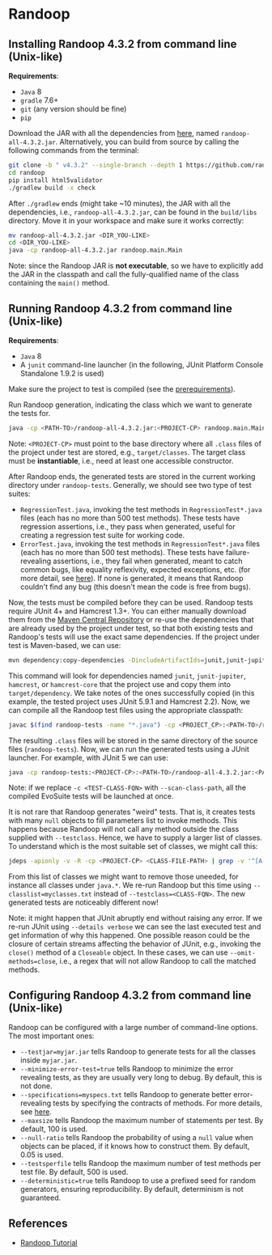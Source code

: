 # Randoop

## Installing Randoop 4.3.2 from command line (Unix-like)

**Requirements**:

- `Java` 8
- `gradle` 7.6+
- `git` (any version should be fine)
- `pip`

Download the JAR with all the dependencies from [here](https://github.com/randoop/randoop/releases/tag/v4.3.2), named `randoop-all-4.3.2.jar`. Alternatively, you can build from source by calling the following commands from the terminal:

```sh
git clone -b " v4.3.2" --single-branch --depth 1 https://github.com/randoop/randoop
cd randoop
pip install html5validator
./gradlew build -x check
```

After `./gradlew` ends (might take ~10 minutes), the JAR with all the dependencies, i.e., `randoop-all-4.3.2.jar`, can be found in the `build/libs` directory. Move it in your workspace and make sure it works correctly:

```sh
mv randoop-all-4.3.2.jar <DIR_YOU-LIKE>
cd <DIR_YOU-LIKE>
java -cp randoop-all-4.3.2.jar randoop.main.Main
```

Note: since the Randoop JAR is **not executable**, so we have to explicitly add the JAR in the classpath and call the fully-qualified name of the class containing the `main()` method.

## Running Randoop 4.3.2 from command line (Unix-like)

**Requirements**:

- `Java` 8
- A `junit` command-line launcher (in the following, JUnit Platform Console Standalone 1.9.2 is used)

Make sure the project to test is compiled (see the [prerequirements](../README.md)).

Run Randoop generation, indicating the class which we want to generate the tests for.

```sh
java -cp <PATH-TO>/randoop-all-4.3.2.jar:<PROJECT-CP> randoop.main.Main gentests --testclass=<CLASS-FQN> --time-limit=20, --junit-output-dir=randoop-tests
```

Note: `<PROJECT-CP>` must point to the base directory where all `.class` files of the project under test are stored, e.g., `target/classes`. The target class must be **instantiable**, i.e., need at least one accessible constructor.

After Randoop ends, the generated tests are stored in the current working directory under `randoop-tests`. Generally, we should see two type of test suites:

- `RegressionTest.java`, invoking the test methods in `RegressionTest*.java` files (each has no more than 500 test methods). These tests have regression assertions, i.e., they pass when generated, useful for creating a regression test suite for working code.
- `ErrorTest.java`, invoking the test methods in `RegressionTest*.java` files (each has no more than 500 test methods). These tests have failure-revealing assertions, i.e., they fail when generated, meant to catch common bugs, like equality reflexivity, expected exceptions, etc. (for more detail, see [here](https://randoop.github.io/randoop/manual/dev.html#checks)). If none is generated, it means that Randoop couldn't find any bug (this doesn't mean the code is free from bugs).

Now, the tests must be compiled before they can be used. Randoop tests require JUnit 4+ and Hamcrest 1.3+. You can either manually download them from the [Maven Central Repository](https://central.sonatype.com/) or re-use the dependencies that are already used by the project under test, so that both existing tests and Randoop's tests will use the exact same dependencies. If the project under test is Maven-based, we can use:

```sh
mvn dependency:copy-dependencies -DincludeArtifactIds=junit,junit-jupiter,hamcrest,hamcrest-core
```

This command will look for dependencies named `junit`, `junit-jupiter`, `hamcrest`, or `hamcrest-core` that the project use and copy them into `target/dependency`. We take notes of the ones successfully copied (in this example, the tested project uses JUnit 5.9.1 and Hamcrest 2.2). Now, we can compile all the Randoop test files using the appropriate classpath:

```sh
javac $(find randoop-tests -name "*.java") -cp <PROJECT_CP>:<PATH-TO>/randoop-all-4.3.2.jar:<PATH-TO>/junit-jupiter-5.9.1.jar:<PATH-TO>/hamcrest-2.2.jar
```

The resulting `.class` files will be stored in the same directory of the source files (`randoop-tests`). Now, we can run the generated tests using a JUnit launcher. For example, with JUnit 5 we can use:

```sh
java -cp randoop-tests:<PROJECT-CP>:<PATH-TO>/randoop-all-4.3.2.jar:<PATH-TO>/junit-platform-console-standalone-1.9.2.jar org.junit.platform.console.ConsoleLauncher -c <TEST-CLASS-FQN>
```

Note: if we replace `-c <TEST-CLASS-FQN>` with `--scan-class-path`, all the compiled EvoSuite tests will be launched at once.

It is not rare that Randoop generates "weird" tests. That is, it creates tests with many `null` objects to fill parameters list to invoke methods. This happens because Randoop will not call any method outside the class supplied with `--testclass`. Hence, we have to supply a larger list of classes. To understand which is the most suitable set of classes, we might call this:

```sh
jdeps -apionly -v -R -cp <PROJECT-CP> <CLASS-FILE-PATH> | grep -v '^[A-Za-z]' | sed -E 's/^.* -> ([^ ]+) .*$/\1/' | sort | uniq > myclasses.txt
```

From this list of classes we might want to remove those uneeded, for instance all classes under `java.*`. We re-run Randoop but this time using `--classlist=myclasses.txt` instead of `--testclass=<CLASS-FQN>`. The new generated tests are noticeably different now!

Note: it might happen that JUnit abruptly end without raising any error. If we re-run JUnit using `--details verbose` we can see the last executed test and get information of why this happened. One possible reason could be the closure of certain streams affecting the behavior of JUnit, e.g., invoking the `close()` method of a `Closeable` object. In these cases, we can use `--omit-methods=close`, i.e., a regex that will not allow Randoop to call the matched methods. 

## Configuring Randoop 4.3.2 from command line (Unix-like)

Randoop can be configured with a large number of command-line options. The most important ones:

- `--testjar=myjar.jar` tells Randoop to generate tests for all the classes inside `myjar.jar`.
- `--minimize-error-test=true` tells Randoop to minimize the error revealing tests, as they are usually very long to debug. By default, this is not done.
- `--specifications=myspecs.txt` tells Randoop to generate better error-revealing tests by specifying the contracts of methods. For more details, see [here](https://randoop.github.io/randoop/manual/index.html#specifying-behavior).
- `--maxsize` tells Randoop the maximum number of statements per test. By default, 100 is used.
- `--null-ratio` tells Randoop the probability of using a `null` value when objects can be placed, if it knows how to construct them. By default, 0.05 is used.
- `--testsperfile` tells Randoop the maximum number of test methods per test file. By default, 500 is used.
- `--deterministic=true` tells Randoop to use a prefixed seed for random generators, ensuring reproducibility. By default, determinism is not guaranteed.

## References

- [Randoop Tutorial](https://randoop.github.io/randoop/manual/index.html/)